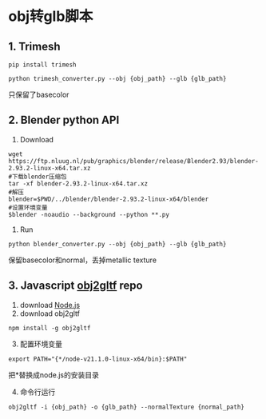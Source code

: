 # obj转glb脚本

## 1. Trimesh
```
pip install trimesh
```
```
python trimesh_converter.py --obj {obj_path} --glb {glb_path}
```
只保留了basecolor

## 2. Blender python API
1. Download
```
wget https://ftp.nluug.nl/pub/graphics/blender/release/Blender2.93/blender-2.93.2-linux-x64.tar.xz
#下载blender压缩包
tar -xf blender-2.93.2-linux-x64.tar.xz
#解压
blender=$PWD/../blender/blender-2.93.2-linux-x64/blender
#设置环境变量
$blender -noaudio --background --python **.py
```
1. Run
```
python blender_converter.py --obj {obj_path} --glb {glb_path}
```
保留basecolor和normal，丢掉metallic texture

## 3. Javascript [obj2gltf](https://github.com/CesiumGS/obj2gltf) repo 
1. download [Node.js](https://www.runoob.com/nodejs/nodejs-install-setup.html)
2. download obj2gltf
```
npm install -g obj2gltf
```
3. 配置环境变量
```
export PATH="{*/node-v21.1.0-linux-x64/bin}:$PATH"
```
把*替换成node.js的安装目录

4. 命令行运行
```
obj2gltf -i {obj_path} -o {glb_path} --normalTexture {normal_path} 
```
